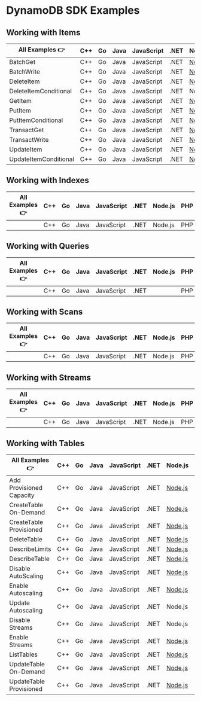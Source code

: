# DynamoDB SDK Examples

## Working with Items

| All Examples 👉       | C++ | Go  | Java | JavaScript | .NET | Node.js                                                                                                                          | PHP | Python                                                                                                                         | Ruby |
| --------------------- | --- | --- | ---- | ---------- | ---- | -------------------------------------------------------------------------------------------------------------------------------- | --- | ------------------------------------------------------------------------------------------------------------------------------ | ---- |
| BatchGet              | C++ | Go  | Java | JavaScript | .NET | [Node.js](https://github.com/synchrophoto/DynamoDB-SDK-examples/blob/master/node.js/WorkingWithItems/batch-get.js)               | PHP | [Python](https://github.com/synchrophoto/DynamoDB-SDK-examples/blob/master/python/WorkingWithItems/batch_get.py)               | Ruby |
| BatchWrite            | C++ | Go  | Java | JavaScript | .NET | [Node.js](https://github.com/synchrophoto/DynamoDB-SDK-examples/blob/master/node.js/WorkingWithItems/batch-write.js)             | PHP | [Python](https://github.com/synchrophoto/DynamoDB-SDK-examples/blob/master/python/WorkingWithItems/batch_write.py)             | Ruby |
| DeleteItem            | C++ | Go  | Java | JavaScript | .NET | [Node.js](https://github.com/synchrophoto/DynamoDB-SDK-examples/blob/master/node.js/WorkingWithItems/delete-item.js)             | PHP | Python                                                                                                                         | Ruby |
| DeleteItemConditional | C++ | Go  | Java | JavaScript | .NET | Node.js                                                                                                                          | PHP | Python                                                                                                                         | Ruby |
| GetItem               | C++ | Go  | Java | JavaScript | .NET | [Node.js](https://github.com/synchrophoto/DynamoDB-SDK-examples/blob/master/node.js/WorkingWithItems/get-item.js)                | PHP | [Python](https://github.com/synchrophoto/DynamoDB-SDK-examples/blob/master/python/WorkingWithItems/get_item.py)                | Ruby |
| PutItem               | C++ | Go  | Java | JavaScript | .NET | [Node.js](https://github.com/synchrophoto/DynamoDB-SDK-examples/blob/master/node.js/WorkingWithItems/put-item.js)                | PHP | [Python](https://github.com/synchrophoto/DynamoDB-SDK-examples/blob/master/python/WorkingWithItems/put_item.py)                | Ruby |
| PutItemConditional    | C++ | Go  | Java | JavaScript | .NET | [Node.js](https://github.com/synchrophoto/DynamoDB-SDK-examples/blob/master/node.js/WorkingWithItems/put-item-conditional.js)    | PHP | [Python](https://github.com/synchrophoto/DynamoDB-SDK-examples/blob/master/python/WorkingWithItems/put_item_conditional.py)    | Ruby |
| TransactGet           | C++ | Go  | Java | JavaScript | .NET | [Node.js](https://github.com/synchrophoto/DynamoDB-SDK-examples/blob/master/node.js/WorkingWithItems/transact-get.js)            | PHP | Python                                                                                                                         | Ruby |
| TransactWrite         | C++ | Go  | Java | JavaScript | .NET | [Node.js](https://github.com/synchrophoto/DynamoDB-SDK-examples/blob/master/node.js/WorkingWithItems/transact-write.js)          | PHP | [Python](https://github.com/synchrophoto/DynamoDB-SDK-examples/blob/master/python/WorkingWithItems/transact_write.py)          | Ruby |
| UpdateItem            | C++ | Go  | Java | JavaScript | .NET | [Node.js](https://github.com/synchrophoto/DynamoDB-SDK-examples/blob/master/node.js/WorkingWithItems/update-item.js)             | PHP | [Python](https://github.com/synchrophoto/DynamoDB-SDK-examples/blob/master/python/WorkingWithItems/updating_item.py)           | Ruby |
| UpdateItemConditional | C++ | Go  | Java | JavaScript | .NET | [Node.js](https://github.com/synchrophoto/DynamoDB-SDK-examples/blob/master/node.js/WorkingWithItems/update-item-conditional.js) | PHP | [Python](https://github.com/synchrophoto/DynamoDB-SDK-examples/blob/master/python/WorkingWithItems/update_item_conditional.py) | Ruby |

## Working with Indexes

| All Examples 👉 | C++ | Go  | Java | JavaScript | .NET | Node.js | PHP | Python | Ruby |
| --------------- | --- | --- | ---- | ---------- | ---- | ------- | --- | ------ | ---- |
|                 | C++ | Go  | Java | JavaScript | .NET | Node.js | PHP | Python | Ruby |

## Working with Queries

| All Examples 👉 | C++ | Go  | Java | JavaScript | .NET | Node.js | PHP | Python | Ruby |
| --------------- | --- | --- | ---- | ---------- | ---- | ------- | --- | ------ | ---- |
|                 | C++ | Go  | Java | JavaScript | .NET |         | PHP | Python | Ruby |

## Working with Scans

| All Examples 👉 | C++ | Go  | Java | JavaScript | .NET | Node.js | PHP | Python | Ruby |
| --------------- | --- | --- | ---- | ---------- | ---- | ------- | --- | ------ | ---- |
|                 | C++ | Go  | Java | JavaScript | .NET | Node.js | PHP | Python | Ruby |

## Working with Streams

| All Examples 👉 | C++ | Go  | Java | JavaScript | .NET | Node.js | PHP | Python | Ruby |
| --------------- | --- | --- | ---- | ---------- | ---- | ------- | --- | ------ | ---- |
|                 | C++ | Go  | Java | JavaScript | .NET | Node.js | PHP | Python | Ruby |

## Working with Tables

| All Examples 👉          | C++ | Go  | Java | JavaScript | .NET | Node.js                                                                                                                               | PHP | Python | Ruby |
| ------------------------ | --- | --- | ---- | ---------- | ---- | ------------------------------------------------------------------------------------------------------------------------------------- | --- | ------ | ---- |
| Add Provisioned Capacity | C++ | Go  | Java | JavaScript | .NET | [Node.js](https://github.com/synchrophoto/DynamoDB-SDK-examples/blob/master/node.js/WorkingWithTables/add_provisioned_capacity.js)    | PHP | [Python](https://github.com/synchrophoto/DynamoDB-SDK-examples/blob/master/python/WorkingWithTables/add_provisioned_capacity.py) | Ruby |
| CreateTable On-Demand    | C++ | Go  | Java | JavaScript | .NET | [Node.js](https://github.com/synchrophoto/DynamoDB-SDK-examples/blob/master/node.js/WorkingWithTables/create_table_on_demand.js)      | PHP | [Python](https://github.com/synchrophoto/DynamoDB-SDK-examples/blob/master/python/WorkingWithTables/create_table_on-demand.py) | Ruby |
| CreateTable Provisioned  | C++ | Go  | Java | JavaScript | .NET | [Node.js](https://github.com/synchrophoto/DynamoDB-SDK-examples/blob/master/node.js/WorkingWithTables/create_table_provisioned.js)    | PHP | [Python](https://github.com/synchrophoto/DynamoDB-SDK-examples/blob/master/python/WorkingWithTables/create_table_provisioned.py) | Ruby |
| DeleteTable              | C++ | Go  | Java | JavaScript | .NET | [Node.js](https://github.com/synchrophoto/DynamoDB-SDK-examples/blob/master/node.js/WorkingWithTables/delete_table.js)                | PHP | [Python](https://github.com/synchrophoto/DynamoDB-SDK-examples/blob/master/python/WorkingWithTables/delete_table.py) | Ruby |
| DescribeLimits           | C++ | Go  | Java | JavaScript | .NET | [Node.js](https://github.com/synchrophoto/DynamoDB-SDK-examples/blob/master/node.js/WorkingWithTables/describe_limits.js)             | PHP | [Python](https://github.com/synchrophoto/DynamoDB-SDK-examples/blob/master/python/WorkingWithTables/describe_limits.py) | Ruby |
| DescribeTable            | C++ | Go  | Java | JavaScript | .NET | [Node.js](https://github.com/synchrophoto/DynamoDB-SDK-examples/blob/master/node.js/WorkingWithTables/describe_table.js)              | PHP | [Python](https://github.com/synchrophoto/DynamoDB-SDK-examples/blob/master/python/WorkingWithTables/describe_table.py) | Ruby |
| Disable AutoScaling      | C++ | Go  | Java | JavaScript | .NET | [Node.js](https://github.com/synchrophoto/DynamoDB-SDK-examples/blob/master/node.js/WorkingWithTables/disable_auto_scaling.js)        | PHP | [Python](https://github.com/synchrophoto/DynamoDB-SDK-examples/blob/master/python/WorkingWithTables/disable_auto-scaling.py) | Ruby |
| Enable Autoscaling       | C++ | Go  | Java | JavaScript | .NET | [Node.js](https://github.com/synchrophoto/DynamoDB-SDK-examples/blob/master/node.js/WorkingWithTables/enable_auto_scaling.js)         | PHP | [Python](https://github.com/synchrophoto/DynamoDB-SDK-examples/blob/master/python/WorkingWithTables/enable_auto-scaling.py) | Ruby |
| Update Autoscaling       | C++ | Go  | Java | JavaScript | .NET | Node.js                                                                                                                               | PHP | Python | Ruby |
| Disable Streams          | C++ | Go  | Java | JavaScript | .NET | Node.js                                                                                                                               | PHP | Python | Ruby |
| Enable Streams           | C++ | Go  | Java | JavaScript | .NET | [Node.js](https://github.com/synchrophoto/DynamoDB-SDK-examples/blob/master/node.js/WorkingWithTables/enable_streams.js)              | PHP | [Python](https://github.com/synchrophoto/DynamoDB-SDK-examples/blob/master/python/WorkingWithTables/enable_streams.py) | Ruby |
| ListTables               | C++ | Go  | Java | JavaScript | .NET | [Node.js](https://github.com/synchrophoto/DynamoDB-SDK-examples/blob/master/node.js/WorkingWithTables/list_tables.js)                 | PHP | [Python](https://github.com/synchrophoto/DynamoDB-SDK-examples/blob/master/python/WorkingWithTables/list_tables.py) | Ruby |
| UpdateTable On-Demand    | C++ | Go  | Java | JavaScript | .NET | [Node.js](https://github.com/synchrophoto/DynamoDB-SDK-examples/blob/master/node.js/WorkingWithTables/table_change_to_on_demand.js)   | PHP | [Python](https://github.com/synchrophoto/DynamoDB-SDK-examples/blob/master/python/WorkingWithTables/table_change_to_on-demand.py) | Ruby |
| UpdateTable Provisioned  | C++ | Go  | Java | JavaScript | .NET | [Node.js](https://github.com/synchrophoto/DynamoDB-SDK-examples/blob/master/node.js/WorkingWithTables/table_change_to_provisioned.js) | PHP | [Python](https://github.com/synchrophoto/DynamoDB-SDK-examples/blob/master/python/WorkingWithTables/table_change_to_provisioned.py) | Ruby |
